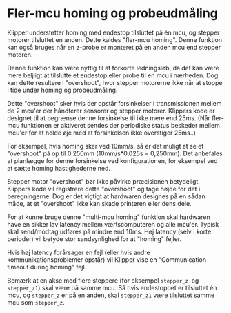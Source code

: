 # Fler-mcu homing og probeudmåling

Klipper understøtter homing med endestop tilsluttet på én mcu, og stepper motorer tilsluttet en anden. Dette kaldes "fler-mcu homing". Denne funktion kan også bruges når en z-probe er monteret på en anden mcu end stepper motoren.

Denne funktion kan være nyttig til at forkorte ledningsløb, da det kan være mere beljligt at tilslutte et endestop eller probe til en mcu i nærheden. Dog kan dette resultere i "overshoot", hvor stepper motorerne ikke når at stoppe i tide under homing og probeudmåling.

Dette "overshoot" sker hvis der opstår forsinkelser i transmissionen mellem de 2 mcu'er der håndterer sensorer og stepper motorer. Klippers kode er designet til at begrænse denne forsinkelse til ikke mere end 25ms. (Når fler-mcu funktionen er aktiveret sendes der periodiske status beskeder mellem mcu'er for at holde øje med at forsinkelsen ikke overstiger 25ms..)

For eksempel, hvis homing sker ved 10mm/s, så er det muligt at se et "overshoot" på op til 0.250mm (10mm/s*0,025s = 0,250mm). Det anbefales at planlægge for denne forsinkelse ved konfigurationen, for eksempel ved at sætte homing hastighederne ned.

Stepper motor "overshoot" bør ikke påvirke præcisionen betydeligt. Klippers kode vil registrere dette "overshoot" og tage højde for det i beregningerne. Dog er det vigtigt at hardwaren designes på en sådan måde, at et "overshoot" ikke kan skade printeren eller dens dele.

For at kunne bruge denne "multi-mcu homing" funktion skal hardwaren have en sikker lav latency mellem værtscomputeren og alle mcu'er. Typisk skal send/modtag udføres på mindre end 10ms. Høj latency (selv i korte perioder) vil betyde stor sandsynlighed for at "homing" fejler.

Hvis høj latency forårsager en fejl (eller hvis andre kommunikationsproblemer opstår) vil Klipper vise en "Communication timeout during homing" fejl.

Bemærk at en akse med flere steppere (for eksempel `stepper_z `og `stepper_z1`) skal være på samme mcu. Så hvis endestoppet er tilsluttet én mcu, og `stepper_z` er på en anden, skal `stepper_z1` være tilsluttet samme mcu som `stepper_z`.
